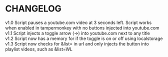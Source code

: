# CHANGELOG
v1.0 Script pauses a youtube.com video at 3 seconds left. Script works when enabled in tampermonkey with no buttons injected into youtube.com<br />
v1.1 Script injects a toggle arrow (->) into youtube.com next to any title<br />
v1.2 Script now has a memory for if the toggle is on or off using localstorage<br />
v1.3 Script now checks for &list= in url and only injects the button into playlist videos, such as &list=WL
